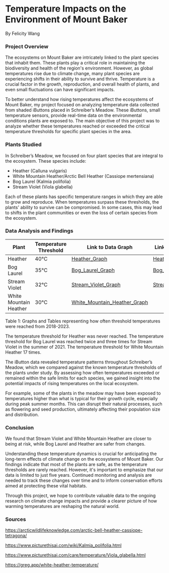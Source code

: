 # Temperature Impacts on the Environment of Mount Baker
By Felicity Wang

### Project Overview
The ecosystems on Mount Baker are intricately linked to the plant species that inhabit them. These plants play a critical role in maintaining the biodiversity and health of the region's environment. However, as global temperatures rise due to climate change, many plant species are experiencing shifts in their ability to survive and thrive. Temperature is a crucial factor in the growth, reproduction, and overall health of plants, and even small fluctuations can have significant impacts.

To better understand how rising temperatures affect the ecosystems of Mount Baker, my project focused on analyzing temperature data collected from shaded iButtons placed in Schreiber’s Meadow. These iButtons, small temperature sensors, provide real-time data on the environmental conditions plants are exposed to. The main objective of this project was to analyze whether these temperatures reached or exceeded the critical temperature thresholds for specific plant species in the area.

### Plants Studied
In Schreiber’s Meadow, we focused on four plant species that are integral to the ecosystem. These species include:
- Heather (Calluna vulgaris)
- White Mountain Heather/Arctic Bell Heather (Cassiope mertensiana)
- Bog Laurel (Kalmia polifolia)
- Stream Violet (Viola glabella)

Each of these plants has specific temperature ranges in which they are able to grow and reproduce. When temperatures surpass these thresholds, the plants' ability to survive can be compromised. In some cases, this may lead to shifts in the plant communities or even the loss of certain species from the ecosystem.

### Data Analysis and Findings

| Plant | Temperature Threshold | Link to Data Graph | Link to Data Table|
|-----|-----|-----|-----|
| Heather | 40°C | [Heather_Graph](./Heather/Heather_1_shaded_graph.html) | [Heather_Table](./Heather/Heather_1_shaded_table.html) |[White_Mountain_Heather_Table](./White_Heather/WhiteHeather_1_shaded_table.html) |
| Bog Laurel | 35°C | [Bog_Laurel_Graph](./Bog_Laurel/Bog_Laurel_graph.html) | [Bog_Laurel_Table](./Bog_Laurel/Bog_Laurel_table.html) |
| Stream Violet | 32°C | [Stream_Violet_Graph](./Stream_Violet/Stream_Violet_graph.html) | [Stream_Violet_Table](./Stream_Violet/Stream_Violet_table.html) |
| White Mountain Heather | 30°C | [White_Mountain_Heather_Graph](./White_Heather/WhiteHeather_1_shaded_graph.html) | 

Table 1: Graphs and Tables representing how often threshold temperatures were reached from 2018-2023.

The temperature threshold for Heather was never reached. The temperature threshold for Bog Laurel was reached twice and three times for Stream Violet in the summer of 2021. The temperature threshold for White Mountain Heather 17 times.

The iButton data revealed temperature patterns throughout Schreiber’s Meadow, which we compared against the known temperature thresholds of the plants under study. By assessing how often temperatures exceeded or remained within the safe limits for each species, we gained insight into the potential impacts of rising temperatures on the local ecosystem.

For example, some of the plants in the meadow may have been exposed to temperatures higher than what is typical for their growth cycle, especially during peak summer months. This can disrupt their natural processes, such as flowering and seed production, ultimately affecting their population size and distribution.

### Conclusion

We found that Stream Violet and White Mountain Heather are closer to being at risk, while Bog Laurel and Heather are safer from changes.

Understanding these temperature dynamics is crucial for anticipating the long-term effects of climate change on the ecosystems of Mount Baker. Our findings indicate that most of the plants are safe, as the temperature thresholds are rarely reached. However, it's important to emphasize that our data is limited to just five years. Continued monitoring and analysis are needed to track these changes over time and to inform conservation efforts aimed at protecting these vital habitats.

Through this project, we hope to contribute valuable data to the ongoing research on climate change impacts and provide a clearer picture of how warming temperatures are reshaping the natural world.

### Sources

https://arcticwildlifeknowledge.com/arctic-bell-heather-cassiope-tetragona/

https://www.picturethisai.com/wiki/Kalmia_polifolia.html

https://www.picturethisai.com/care/temperature/Viola_glabella.html

https://greg.app/white-heather-temperature/
